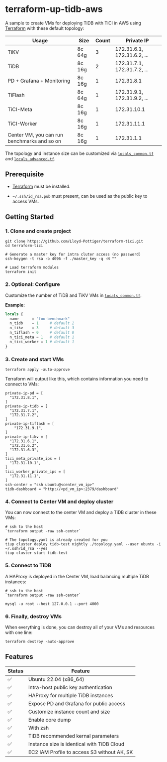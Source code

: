 # terraform-up-tidb-aws

A sample to create VMs for deploying TiDB with TiCI in AWS using [Terraform](https://www.terraform.io) with these default topology:

| Usage                                       | Size   | Count | Private IP                  |
| ------------------------------------------- | ------ | ----- | --------------------------- |
| TiKV                                        | 8c 64g | 3     | 172.31.6.1, 172.31.6.2, ... |
| TiDB                                        | 8c 16g | 2     | 172.31.7.1, 172.31.7.2, ... |
| PD + Grafana + Monitoring                   | 8c 16g | 1     | 172.31.8.1                  |
| TiFlash                                     | 8c 64g | 1     | 172.31.9.1, 172.31.9.2, ... |
| TiCI-Meta                                   | 8c 16g | 1     | 172.31.10.1                 |
| TiCI-Worker                                 | 8c 16g | 1     | 172.31.11.1                 |
| Center VM, you can run benchmarks and so on | 8c 16g | 1     | 172.31.1.1                  |

The topology and instance size can be customized via [`locals_common.tf`](./locals_common.tf) and [`locals_advanced.tf`](./locals_advanced.tf).

## Prerequisite

- [Terraform](https://www.terraform.io) must be installed.

- `~/.ssh/id_rsa.pub` must present, can be used as the public key to access VMs.

## Getting Started

### 1. Clone and create project

```shell
git clone https://github.com/Lloyd-Pottiger/terraform-tici.git
cd terraform-tici

# Generate a master key for intra cluter access (no password)
ssh-keygen -t rsa -b 4096 -f ./master_key -q -N ""

# Load terraform modules
terraform init
```

### 2. Optional: Configure

Customize the number of TiDB and TiKV VMs in [`locals_common.tf`](./locals_common.tf).

**Example:**

```terraform
locals {
  name      = "foo-benchmark"
  n_tidb    = 1     # default 2
  n_tikv    = 3     # default 3
  n_tiflash = 0     # default 0
  n_tici_meta = 1   # default 1
  n_tici_worker = 1 # default 1
}
```

### 3. Create and start VMs

```shell
terraform apply -auto-approve
```

Terraform will output like this, which contains information you need to connect to VMs:

```plain
private-ip-pd = [
  "172.31.8.1",
]
private-ip-tidb = [
  "172.31.7.1",
  "172.31.7.2",
]
private-ip-tiflash = [
    "172.31.9.1",
]
private-ip-tikv = [
  "172.31.6.1",
  "172.31.6.2",
  "172.31.6.3",
]
tici_meta_private_ips = [
  "172.31.10.1",
]
tici_worker_private_ips = [
  "172.31.11.1",
]
ssh-center = "ssh ubuntu@<center_vm_ip>"
tidb-dashboard = "http://<pd_vm_ip>:2379/dashboard"
```

### 4. Connect to Center VM and deploy cluster

You can now connect to the center VM and deploy a TiDB cluster in these VMs:

```shell
# ssh to the host
`terraform output -raw ssh-center`

# The topology.yaml is already created for you
tiup cluster deploy tidb-test nightly ./topology.yaml --user ubuntu -i ~/.ssh/id_rsa --yes
tiup cluster start tidb-test
```

### 5. Connect to TiDB

A HAProxy is deployed in the Center VM, load balancing multiple TiDB instances:

```shell
# ssh to the host
`terraform output -raw ssh-center`

mysql -u root --host 127.0.0.1 --port 4000
```

### 6. Finally, destroy VMs

When everything is done, you can destroy all of your VMs and resources with one line:

```shell
terraform destroy -auto-approve
```

## Features

| Status | Feature                                     |
| ------ | ------------------------------------------- |
| ✅     | Ubuntu 22.04 (x86_64)                       |
| ✅     | Intra-host public key authentication        |
| ✅     | HAProxy for multiple TiDB instances         |
| ✅     | Expose PD and Grafana for public access     |
| ✅     | Customize instance count and size           |
| ✅     | Enable core dump                            |
| ✅     | With zsh                                    |
| ✅     | TiDB recommended kernal parameters          |
| ✅     | Instance size is identical with TiDB Cloud  |
| ✅     | EC2 IAM Profile to access S3 without AK, SK |
